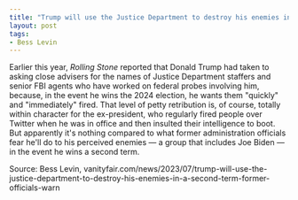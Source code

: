 ```yaml
---
title: "Trump will use the Justice Department to destroy his enemies in a second term, former officials warn"
layout: post
tags:
- Bess Levin
---
```


Earlier this year, *Rolling Stone* reported that Donald Trump had taken to asking close advisers for the names of Justice Department staffers and senior FBI agents who have worked on federal probes involving him, because, in the event he wins the 2024 election, he wants them "quickly" and "immediately" fired. That level of petty retribution is, of course, totally within character for the ex-president, who regularly fired people over Twitter when he was in office and then insulted their intelligence to boot. But apparently it's nothing compared to what former administration officials fear he'll do to his perceived enemies — a group that includes Joe Biden — in the event he wins a second term.

Source: Bess Levin, vanityfair.com/news/2023/07/trump-will-use-the-justice-department-to-destroy-his-enemies-in-a-second-term-former-officials-warn
